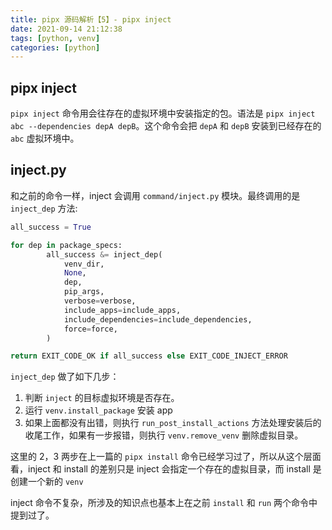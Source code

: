```yaml
---
title: pipx 源码解析【5】- pipx inject
date: 2021-09-14 21:12:38
tags: [python, venv]
categories: [python]
---
```


## pipx inject

`pipx inject` 命令用会往存在的虚拟环境中安装指定的包。语法是 `pipx inject abc --dependencies depA depB`。这个命令会把 `depA` 和 `depB` 安装到已经存在的 `abc` 虚拟环境中。

## inject.py

和之前的命令一样，inject 会调用 `command/inject.py` 模块。最终调用的是 `inject_dep` 方法:

```python
all_success = True

for dep in package_specs:
        all_success &= inject_dep(
            venv_dir,
            None,
            dep,
            pip_args,
            verbose=verbose,
            include_apps=include_apps,
            include_dependencies=include_dependencies,
            force=force,
        )

return EXIT_CODE_OK if all_success else EXIT_CODE_INJECT_ERROR
```

`inject_dep` 做了如下几步：

1. 判断 `inject` 的目标虚拟环境是否存在。
2. 运行 `venv.install_package` 安装 app
3. 如果上面都没有出错，则执行 `run_post_install_actions` 方法处理安装后的收尾工作，如果有一步报错，则执行 `venv.remove_venv` 删除虚拟目录。

这里的 2，3 两步在上一篇的 `pipx install` 命令已经学习过了，所以从这个层面看，inject 和 install 的差别只是 inject 会指定一个存在的虚拟目录，而 install 是创建一个新的 `venv`

inject 命令不复杂，所涉及的知识点也基本上在之前 `install` 和 `run` 两个命令中提到过了。
